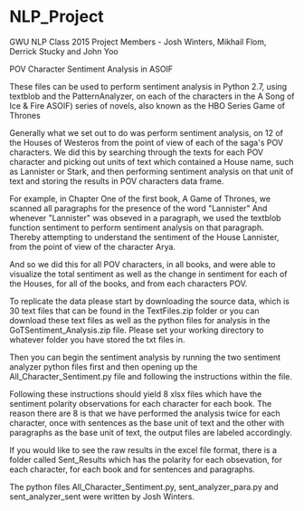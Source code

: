 # NLP_Project
GWU NLP Class 2015
Project Members - Josh Winters, Mikhail Flom, Derrick Stucky and John Yoo

POV Character Sentiment Analysis in ASOIF 

These files can be used to perform sentiment analysis in Python 2.7, using textblob and the PatternAnalyzer, 
on each of the characters in the A Song of Ice & Fire ASOIF) series of novels, also known as the HBO Series Game of Thrones

Generally what we set out to do was perform sentiment analysis, on 12 of the Houses of Westeros from the point of view of each of the saga's POV characters.  We did this by searching through the texts for each POV character and picking out units of text which contained a House name, such as Lannister or Stark, and then performing sentiment analysis on that unit of text and storing the results in POV characters data frame.  

For example, in Chapter One of the first book, A Game of Thrones, we scanned all paragraphs for the presence of the word "Lannister"
And whenever "Lannister" was obseved in a paragraph, we used the textblob function sentiment to perform sentiment analysis on that 
paragraph.  Thereby attempting to understand the sentiment of the House Lannister, from the point of view of the character Arya.  

And so we did this for all POV characters, in all books, and were able to visualize the total sentiment as well as the change in 
sentiment for each of the Houses, for all of the books, and from each characters POV. 

To replicate the data please start by downloading the source data, which is 30 text files that can be found in the TextFiles.zip folder or you can download these text files as well as the python files for analysis in the GoTSentiment_Analysis.zip file. Please set your working directory to whatever folder you have stored the txt files in.

Then you can begin the sentiment analysis by running the two sentiment analyzer python files first and then opening up the 
All_Character_Sentiment.py file and following the instructions within the file.

Following these instructions should yield 8 xlsx files which have the sentiment polarity observations for each character for each book.
The reason there are 8 is that we have performed the analysis twice for each character, once with sentences as the base unit of text 
and the other with paragraphs as the base unit of text, the output files are labeled accordingly.

If you would like to see the raw results in the excel file format, there is a folder called Sent_Results which has the polarity for each obsevation, for each character, for each book and for sentences and paragraphs.

The python files All_Character_Sentiment.py, sent_analyzer_para.py and sent_analyzer_sent were written by Josh Winters.
